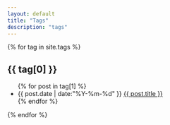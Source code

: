 ```yaml
---
layout: default
title: "Tags"
description: "tags"
---
```


{% for tag in site.tags %}
<div class="blog-post">
    <h2 class="blog-post-title">
        <a name="{{ tag[0] }}">{{ tag[0] }}</a>
    </h2>
    <p>
      <ul>
        {% for post in tag[1] %}
        <li>
        <span>{{ post.date | date:"%Y-%m-%d" }}</span>
        <a href="{{ post.url }}" title="{{ post.title }}">{{ post.title }}</a>
        </li>
        {% endfor %}
      </ul>
    </p>
</div>
{% endfor %}